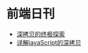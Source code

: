 # 前端日刊
* [深拷贝的终极探索](https://segmentfault.com/a/1190000016672263)
* [详解javaScript的深拷贝](https://www.cnblogs.com/penghuwan/p/7359026.html)
